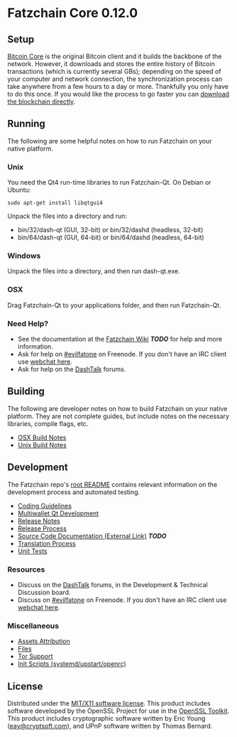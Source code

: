 Fatzchain Core 0.12.0
=====================

Setup
---------------------
[Bitcoin Core](http://bitcoin.org/en/download) is the original Bitcoin client and it builds the backbone of the network. However, it downloads and stores the entire history of Bitcoin transactions (which is currently several GBs); depending on the speed of your computer and network connection, the synchronization process can take anywhere from a few hours to a day or more. Thankfully you only have to do this once. If you would like the process to go faster you can [download the blockchain directly](bootstrap.md).

Running
---------------------
The following are some helpful notes on how to run Fatzchain on your native platform.

### Unix

You need the Qt4 run-time libraries to run Fatzchain-Qt. On Debian or Ubuntu:

	sudo apt-get install libqtgui4

Unpack the files into a directory and run:

- bin/32/dash-qt (GUI, 32-bit) or bin/32/dashd (headless, 32-bit)
- bin/64/dash-qt (GUI, 64-bit) or bin/64/dashd (headless, 64-bit)



### Windows

Unpack the files into a directory, and then run dash-qt.exe.

### OSX

Drag Fatzchain-Qt to your applications folder, and then run Fatzchain-Qt.

### Need Help?

* See the documentation at the [Fatzchain Wiki](https://en.bitcoin.it/wiki/Main_Page) ***TODO***
for help and more information.
* Ask for help on [#evilfatone](http://webchat.freenode.net?channels=evilfatone) on Freenode. If you don't have an IRC client use [webchat here](http://webchat.freenode.net?channels=evilfatone).
* Ask for help on the [DashTalk](https://dashtalk.org/) forums.

Building
---------------------
The following are developer notes on how to build Fatzchain on your native platform. They are not complete guides, but include notes on the necessary libraries, compile flags, etc.

- [OSX Build Notes](build-osx.md)
- [Unix Build Notes](build-unix.md)

Development
---------------------
The Fatzchain repo's [root README](https://github.com/evilfatone/dash/blob/master/README.md) contains relevant information on the development process and automated testing.

- [Coding Guidelines](coding.md)
- [Multiwallet Qt Development](multiwallet-qt.md)
- [Release Notes](release-notes.md)
- [Release Process](release-process.md)
- [Source Code Documentation (External Link)](https://dev.visucore.com/bitcoin/doxygen/) ***TODO***
- [Translation Process](translation_process.md)
- [Unit Tests](unit-tests.md)

### Resources
* Discuss on the [DashTalk](https://dashtalk.org/) forums, in the Development & Technical Discussion board.
* Discuss on [#evilfatone](http://webchat.freenode.net/?channels=evilfatone) on Freenode. If you don't have an IRC client use [webchat here](http://webchat.freenode.net/?channels=evilfatone).

### Miscellaneous
- [Assets Attribution](assets-attribution.md)
- [Files](files.md)
- [Tor Support](tor.md)
- [Init Scripts (systemd/upstart/openrc)](init.md)

License
---------------------
Distributed under the [MIT/X11 software license](http://www.opensource.org/licenses/mit-license.php).
This product includes software developed by the OpenSSL Project for use in the [OpenSSL Toolkit](https://www.openssl.org/). This product includes
cryptographic software written by Eric Young ([eay@cryptsoft.com](mailto:eay@cryptsoft.com)), and UPnP software written by Thomas Bernard.
